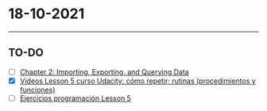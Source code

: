 # 18-10-2021
---
## TO-DO
- [ ] [Chapter 2: Importing, Exporting, and Querying Data](https://university.mongodb.com/mercury/M001/2021_October_5/chapter/Chapter_2_Importing_Exporting_and_Querying_Data/lesson/5f35a42904e9ff81d1f0716d/problem)
- [x] [Vídeos Lesson 5 curso Udacity: cómo repetir; rutinas (procedimientos y funciones)](https://drive.google.com/drive/folders/1H7Dfm35JX_wvNahR216diWG5uN9GjTfQ)
- [ ] [Ejercicios programación Lesson 5](https://drive.google.com/drive/folders/1pagP5K_zI-6GmSq9k40x42nB56PH7S4M)